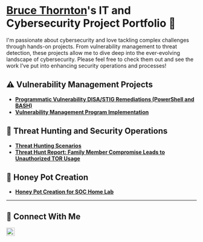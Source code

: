 # <a href="https://www.linkedin.com/in/bruce-thornton-3b0b80350/">Bruce Thornton</a>'s IT and Cybersecurity Project Portfolio 🔐

I'm passionate about cybersecurity and love tackling complex challenges through hands-on projects. From vulnerability management to threat detection, these projects allow me to dive deep into the ever-evolving landscape of cybersecurity. Please feel free to check them out and see the work I’ve put into enhancing security operations and processes!


## ⚠️ Vulnerability Management Projects

- **[Programmatic Vulnerability DISA/STIG Remediations (PowerShell and BASH)](https://github.com/thorntonbruce88/Vulnerability-Management-Program-and-DISA-STIG-Implementation)**
- **[Vulnerability Management Program Implementation](https://github.com/thorntonbruce88/Vulnerability-Management-Program-and-DISA-STIG-Implementation)**

## 🚨 Threat Hunting and Security Operations

- **[Threat Hunting Scenarios](https://github.com/thorntonbruce88/Cybersecurity-Labs)**
- **[Threat Hunt Report: Family Member Compromise Leads to Unauthorized TOR Usage](https://github.com/thorntonbruce88/Cybersecurity-Labs/https://github.com/thorntonbruce88/Cybersecurity-Labs/blob/main/Performing%20the%20Hunt.pdf/https://github.com/thorntonbruce88/Cybersecurity-Labs/blob/main/Threat%20Hunt%20Creation.pdf)**


## 🚨 Honey Pot Creation

- **[Honey Pot Creation for SOC Home Lab ](https://github.com/thorntonbruce88/Honey-Pot-Creation-for-Home-Lab)**

<hr/>

## 🤳 Connect With Me


[<img align="left" alt="___________ | LinkedIn" width="22px" src="https://cdn.jsdelivr.net/npm/simple-icons@v3/icons/linkedin.svg" />][linkedin]



[linkedin]: https://linkedin.com/in/www.linkedin.com/in/bruce-thornton-3b0b80350

<!--
<img width="35" alt="image" src="https://github.com/user-attachments/assets/2f41c7cd-5ea8-4475-b451-a37161b6c3fb"> 
<img width="35" alt="image" src="https://github.com/user-attachments/assets/77649969-9910-4994-8b96-74a116cfb2a8">
-->

